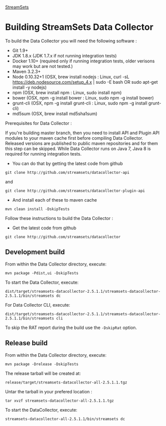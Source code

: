 <!---
  Licensed under the Apache License, Version 2.0 (the "License");
  you may not use this file except in compliance with the License.
  You may obtain a copy of the License at

    http://www.apache.org/licenses/LICENSE-2.0

  Unless required by applicable law or agreed to in writing, software
  distributed under the License is distributed on an "AS IS" BASIS,
  WITHOUT WARRANTIES OR CONDITIONS OF ANY KIND, either express or implied.
  See the License for the specific language governing permissions and
  limitations under the License. See accompanying LICENSE file.
--->

[StreamSets](http://streamsets.com)

# Building StreamSets Data Collector

To build the Data Collector you will need the following software :

- Git 1.9+
- JDK 1.8.x       (JDK 1.7.x if not running integration tests)
- Docker 1.10+    (required only if running integration tests, older verisons may work but are not tested.)
- Maven 3.2.3+
- Node 0.10.32+1  (OSX, brew install nodejs       : Linux, curl -sL https://deb.nodesource.com/setup_4.x | sudo -E bash OR sudo apt-get install -y nodejs)
 - npm            (OSX, brew install npm          : Linux, sudo install npm)
 - bower          (OSX, npm -g install bower      : Linux, sudo npm -g install bower)
 - grunt-cli      (OSX, npm -g install grunt-cli  : Linux, sudo npm -g install grunt-cli)
- md5sum          (OSX, brew install md5sha1sum)

Prerequisites for Data Collector :

If you're building master branch, then you need to install API and Plugin API modules to your maven cache first before compiling Data Collector. Released versions
are published to public maven repositories and for them this step can be skipped. While Data Collector runs on Java 7, Java 8 is required for
running integration tests.

- You can do that by getting the latest code from github

`git clone http://github.com/streamsets/datacollector-api`

and

`git clone http://github.com/streamsets/datacollector-plugin-api`

- And install each of these to maven cache

`mvn clean install -DskipTests`

Follow these instructions to build the Data Collector :

- Get the latest code from github

`git clone http://github.com/streamsets/datacollector`

## Development build

From within the Data Collector directory, execute:

`mvn package -Pdist,ui -DskipTests`

To start the Data Collector, execute:

`dist/target/streamsets-datacollector-2.5.1.1/streamsets-datacollector-2.5.1.1/bin/streamsets dc`

For Data Collector CLI, execute:

`dist/target/streamsets-datacollector-2.5.1.1/streamsets-datacollector-2.5.1.1/bin/streamsets cli`

To skip the RAT report during the build use the `-DskipRat` option.

## Release build

From within the Data Collector directory, execute:

`mvn package -Drelease -DskipTests`

The release tarball will be created at:

`release/target/streamsets-datacollector-all-2.5.1.1.tgz`

Untar the tarball in your prefered location :

`tar xvzf streamsets-datacollector-all-2.5.1.1.tgz`

To start the DataCollector, execute:

`streamsets-datacollector-all-2.5.1.1/bin/streamsets dc`
